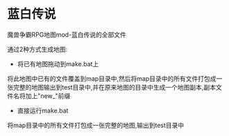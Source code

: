 蓝白传说
=========================
魔兽争霸RPG地图mod-蓝白传说的全部文件

通过2种方式生成地图:

* 将已有地图拖动到make.bat上

将此地图中已有的文件覆盖到map目录中,然后将map目录中的所有文件打包成一张完整的地图输出到test目录中,并在原来地图的目录中生成一个地图副本,副本文件名将加上"new_"前缀

* 直接运行make.bat

将map目录中的所有文件打包成一张完整的地图,输出到test目录中